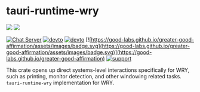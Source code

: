# tauri-runtime-wry

[![](https://img.shields.io/crates/v/tauri-runtime-wry?style=flat-square)](https://crates.io/crates/tauri-runtime-wry) ![](https://img.shields.io/crates/l/tauri-runtime-wry?style=flat-square)

[![Chat Server](https://img.shields.io/badge/chat-on%20discord-7289da.svg)](https://discord.gg/SpmNs4S)
[![devto](https://img.shields.io/badge/blog-dev.to-black.svg)](https://dev.to/tauri-runtime-wry)
[![devto](https://img.shields.io/badge/documentation-tauri.studio-purple.svg)](https://tauri.studio/docs/getting-started/intro)
[![https://good-labs.github.io/greater-good-affirmation/assets/images/badge.svg](https://good-labs.github.io/greater-good-affirmation/assets/images/badge.svg)](https://good-labs.github.io/greater-good-affirmation)
[![support](https://img.shields.io/badge/sponsor-open%20collective-blue.svg)](https://opencollective.com/tauri)

This crate opens up direct systems-level interactions specifically for WRY, such as printing, monitor detection, and other windowing related tasks. `tauri-runtime-wry` implementation for WRY.
